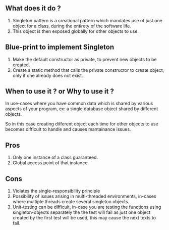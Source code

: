 ## What does it do ?

1. Singleton pattern is a creational pattern which mandates use of just one object for a class,
   during the entirety of the software life.
2. This object is then exposed globally for other objects to use.

## Blue-print to implement Singleton

1. Make the default constructor as private, to prevent new objects to be created.
2. Create a static method that calls the private constructor to create object, only if one already does not exist.

## When to use it ? or Why to use it ?

In use-cases where you have common data which is shared by various aspects of your program,
ex: a single database object shared by different objects.

So in this case creating different object each time for other objects to use becomes difficult to 
handle and causes mantainance issues. 

## Pros

1. Only one instance of a class guaranteed.
2. Global access point of that instance

## Cons

1. Violates the single-responsibility principle
2. Possibility of issues arising in multi-threaded environments, in-cases where multiple threads create several
   singleton objects.
3. Unit-testing can be difficult, in-case you are testing the functions using singleton-objects separately the
   the test will fail as just one object created by the first test will be used, this may cause the next texts
   to fail.
   